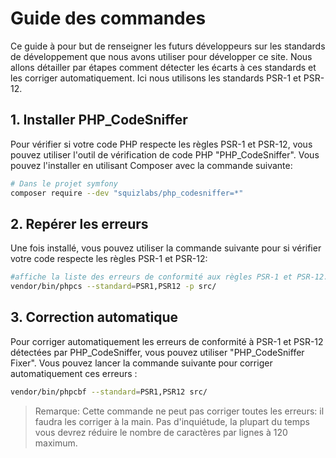 # Guide des commandes

Ce guide à pour but de renseigner les futurs développeurs sur les standards de développement que nous avons utiliser pour développer ce site. Nous allons détailler par étapes comment détecter les écarts à ces standards et les corriger automatiquement. Ici nous utilisons les standards PSR-1 et PSR-12.

## 1. Installer PHP_CodeSniffer

Pour vérifier si votre code PHP respecte les règles PSR-1 et PSR-12, vous pouvez utiliser l'outil de vérification de code PHP "PHP_CodeSniffer". Vous pouvez l'installer en utilisant Composer avec la commande suivante:

```bash
# Dans le projet symfony
composer require --dev "squizlabs/php_codesniffer=*"
```

## 2. Repérer les erreurs

Une fois installé, vous pouvez utiliser la commande suivante pour si vérifier votre code respecte les règles PSR-1 et PSR-12:

```bash 
#affiche la liste des erreurs de conformité aux règles PSR-1 et PSR-12.
vendor/bin/phpcs --standard=PSR1,PSR12 -p src/ 
```

## 3. Correction automatique

Pour corriger automatiquement les erreurs de conformité à PSR-1 et PSR-12 détectées par PHP_CodeSniffer, vous pouvez utiliser "PHP_CodeSniffer Fixer". Vous pouvez lancer la commande suivante pour corriger automatiquement ces erreurs :

```bash
vendor/bin/phpcbf --standard=PSR1,PSR12 src/ 
```

> Remarque: Cette commande ne peut pas corriger toutes les erreurs: il faudra les corriger à la main. Pas d'inquiétude, la plupart du temps vous devrez réduire le nombre de caractères par lignes à 120 maximum.

